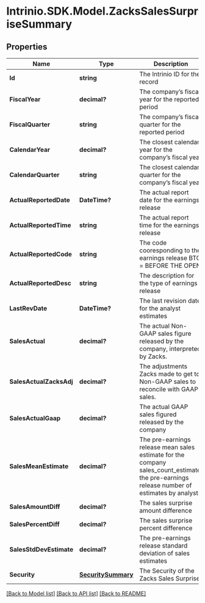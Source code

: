 # Intrinio.SDK.Model.ZacksSalesSurpriseSummary
## Properties

Name | Type | Description | Notes
------------ | ------------- | ------------- | -------------
**Id** | **string** | The Intrinio ID for the record | [optional] 
**FiscalYear** | **decimal?** | The company’s fiscal year for the reported period | [optional] 
**FiscalQuarter** | **string** | The company’s fiscal quarter for the reported period | [optional] 
**CalendarYear** | **decimal?** | The closest calendar year for the company’s fiscal year | [optional] 
**CalendarQuarter** | **string** | The closest calendar quarter for the company’s fiscal year | [optional] 
**ActualReportedDate** | **DateTime?** | The actual report date for the earnings release | [optional] 
**ActualReportedTime** | **string** | The actual report time for the earnings release | [optional] 
**ActualReportedCode** | **string** | The code cooresponding to the earnings release  BTO &#x3D; BEFORE THE OPEN | DTM &#x3D; DURING THE MARKET | AMC &#x3D; AFTER MARKET CLOSE | [optional] 
**ActualReportedDesc** | **string** | The description for the type of earnings release | [optional] 
**LastRevDate** | **DateTime?** | The last revision date for the analyst estimates | [optional] 
**SalesActual** | **decimal?** | The actual Non-GAAP sales figure released by the company, interpreted by Zacks. | [optional] 
**SalesActualZacksAdj** | **decimal?** | The adjustments Zacks made to get to Non-GAAP sales to reconcile with GAAP sales. | [optional] 
**SalesActualGaap** | **decimal?** | The actual GAAP sales figured released by the company | [optional] 
**SalesMeanEstimate** | **decimal?** | The pre-earnings release mean sales estimate for the company sales_count_estimate; the pre-earnings release number of estimates by analysts | [optional] 
**SalesAmountDiff** | **decimal?** | The sales surprise amount difference | [optional] 
**SalesPercentDiff** | **decimal?** | The sales surprise percent difference | [optional] 
**SalesStdDevEstimate** | **decimal?** | The pre-earnings release standard deviation of sales estimates | [optional] 
**Security** | [**SecuritySummary**](SecuritySummary.md) | The Security of the Zacks Sales Surprise | [optional] 

[[Back to Model list]](../README.md#documentation-for-models) [[Back to API list]](../README.md#documentation-for-api-endpoints) [[Back to README]](../README.md)

